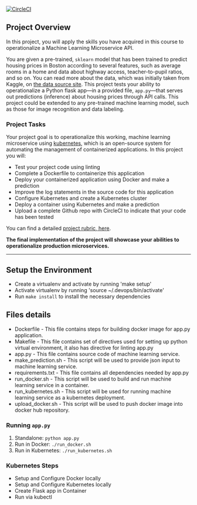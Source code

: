 [![CircleCI](https://circleci.com/gh/rainagendra/udacity-ml.svg?style=svg)](https://circleci.com/gh/rainagendra/udacity-ml)

## Project Overview

In this project, you will apply the skills you have acquired in this course to operationalize a Machine Learning Microservice API. 

You are given a pre-trained, `sklearn` model that has been trained to predict housing prices in Boston according to several features, such as average rooms in a home and data about highway access, teacher-to-pupil ratios, and so on. You can read more about the data, which was initially taken from Kaggle, on [the data source site](https://www.kaggle.com/c/boston-housing). This project tests your ability to operationalize a Python flask app—in a provided file, `app.py`—that serves out predictions (inference) about housing prices through API calls. This project could be extended to any pre-trained machine learning model, such as those for image recognition and data labeling.

### Project Tasks

Your project goal is to operationalize this working, machine learning microservice using [kubernetes](https://kubernetes.io/), which is an open-source system for automating the management of containerized applications. In this project you will:
* Test your project code using linting
* Complete a Dockerfile to containerize this application
* Deploy your containerized application using Docker and make a prediction
* Improve the log statements in the source code for this application
* Configure Kubernetes and create a Kubernetes cluster
* Deploy a container using Kubernetes and make a prediction
* Upload a complete Github repo with CircleCI to indicate that your code has been tested

You can find a detailed [project rubric, here](https://review.udacity.com/#!/rubrics/2576/view).

**The final implementation of the project will showcase your abilities to operationalize production microservices.**

---

## Setup the Environment

* Create a virtualenv and activate by running 'make setup'
* Activate virtualenv by running 'source ~/.devops/bin/activate'
* Run `make install` to install the necessary dependencies

## Files details
* Dockerfile - This file contains steps for building docker image for app.py application.
* Makefile - This file contains set of directives used for setting up python virtual environment, it also has directive for linting app.py
* app.py - This file contains source code of machine learning service.
* make_prediction.sh - This script will be used to provide json input to machine learning service. 
* requirements.txt - This file contains all dependencies needed by app.py
* run_docker.sh - This script will be used to build and run machine learning service in a container.
* run_kubernetes.sh - This script will be used for running machine learning service as a kubernetes deployment.
* upload_docker.sh - This script will be used to push docker image into docker hub repository. 

### Running `app.py`

1. Standalone:  `python app.py`
2. Run in Docker:  `./run_docker.sh`
3. Run in Kubernetes:  `./run_kubernetes.sh`

### Kubernetes Steps

* Setup and Configure Docker locally
* Setup and Configure Kubernetes locally
* Create Flask app in Container
* Run via kubectl
